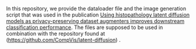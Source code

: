 In this repository, we provide the dataloader file and the image generation script that was used in the publication [Using histopathology latent diffusion models as privacy-preserving dataset augmenters improves downstream classification performance](https://www.sciencedirect.com/science/article/abs/pii/S0010482524004943?via%3Dihub). The files are supposed to be used in combination with the repository found at (https://github.com/CompVis/latent-diffusion) .

